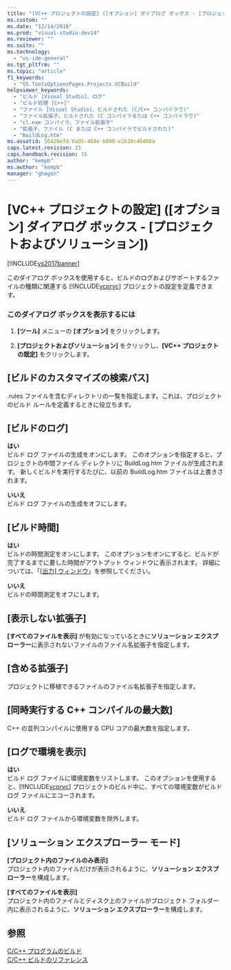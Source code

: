 ```yaml
---
title: "[VC++ プロジェクトの設定] ([オプション] ダイアログ ボックス - [プロジェクトおよびソリューション]) | Microsoft Docs"
ms.custom: ""
ms.date: "12/14/2016"
ms.prod: "visual-studio-dev14"
ms.reviewer: ""
ms.suite: ""
ms.technology: 
  - "vs-ide-general"
ms.tgt_pltfrm: ""
ms.topic: "article"
f1_keywords: 
  - "VS.ToolsOptionsPages.Projects.VCBuild"
helpviewer_keywords: 
  - "ビルド [Visual Studio]、ログ"
  - "ビルド処理 [C++]"
  - "ファイル [Visual Studio]、ビルドされた (C/C++ コンパイラで)"
  - "ファイル拡張子、ビルドされた (C コンパイラまたは C++ コンパイラで)"
  - "cl.exe コンパイラ、ファイル拡張子"
  - "拡張子、ファイル (C または C++ コンパイラでビルドされた)"
  - "BuildLog.htm"
ms.assetid: 56420efd-6a95-464e-b890-e2b38c48d66a
caps.latest.revision: 15
caps.handback.revision: 15
author: "kempb"
ms.author: "kempb"
manager: "ghogen"
---
```

# [VC++ プロジェクトの設定] ([オプション] ダイアログ ボックス - [プロジェクトおよびソリューション])
[!INCLUDE[vs2017banner](../../code-quality/includes/vs2017banner.md)]

このダイアログ ボックスを使用すると、ビルドのログおよびサポートするファイルの種類に関連する [!INCLUDE[vcprvc](../../debugger/includes/vcprvc_md.md)] プロジェクトの設定を定義できます。  
  
### このダイアログ ボックスを表示するには  
  
1.  **\[ツール\]** メニューの **\[オプション\]** をクリックします。  
  
2.  **\[プロジェクトおよびソリューション\]** をクリックし、**\[VC\+\+ プロジェクトの既定\]** をクリックします。  
  
## \[ビルドのカスタマイズの検索パス\]  
 .rules ファイルを含むディレクトリの一覧を指定します。これは、プロジェクトのビルド ルールを定義するときに役立ちます。  
  
## \[ビルドのログ\]  
 **はい**  
 ビルド ログ ファイルの生成をオンにします。  このオプションを指定すると、プロジェクトの中間ファイル ディレクトリに BuildLog.htm ファイルが生成されます。  新しくビルドを実行するたびに、以前の BuildLog.htm ファイルは上書きされます。  
  
 **いいえ**  
 ビルド ログ ファイルの生成をオフにします。  
  
## \[ビルド時間\]  
 **はい**  
 ビルドの時間測定をオンにします。  このオプションをオンにすると、ビルドが完了するまでに要した時間がアウトプット ウィンドウに表示されます。  詳細については、「[\[出力\] ウィンドウ](../Topic/Output%20Window.md)」を参照してください。  
  
 **いいえ**  
 ビルドの時間測定をオフにします。  
  
## \[表示しない拡張子\]  
 **\[すべてのファイルを表示\]** が有効になっているときに**ソリューション エクスプローラー**に表示されないファイルのファイル名拡張子を指定します。  
  
## \[含める拡張子\]  
 プロジェクトに移植できるファイルのファイル名拡張子を指定します。  
  
## \[同時実行する C\+\+ コンパイルの最大数\]  
 C\+\+ の並列コンパイルに使用する CPU コアの最大数を指定します。  
  
## \[ログで環境を表示\]  
 **はい**  
 ビルド ログ ファイルに環境変数をリストします。  このオプションを使用すると、[!INCLUDE[vcprvc](../../debugger/includes/vcprvc_md.md)] プロジェクトのビルド中に、すべての環境変数がビルド ログ ファイルにエコーされます。  
  
 **いいえ**  
 ビルド ログ ファイルから環境変数を除外します。  
  
## \[ソリューション エクスプローラー モード\]  
 **\[プロジェクト内のファイルのみ表示\]**  
 プロジェクト内のファイルだけが表示されるように、**ソリューション エクスプローラー**を構成します。  
  
 **\[すべてのファイルを表示\]**  
 プロジェクト内のファイルとディスク上のファイルがプロジェクト フォルダー内に表示されるように、**ソリューション エクスプローラー**を構成します。  
  
## 参照  
 [C\/C\+\+ プログラムのビルド](/visual-cpp/build/building-c-cpp-programs)   
 [C\/C\+\+ ビルドのリファレンス](/visual-cpp/build/reference/c-cpp-building-reference)